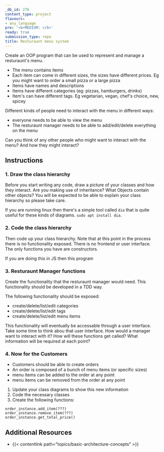 ```yaml
---
_db_id: 276
content_type: project
flavours:
- any_language
pre: '<b>MEDIUM: </b>'
ready: true
submission_type: repo
title: Resturaunt menu system
---
```


Create an OOP program that can be used to represent and manage a resturaunt's menu.

- The menu contains items
- Each item can come in different sizes, the sizes have different prices. Eg you might want to order a small pizza or a large pizza
- Items have names and descriptions
- Items have different categories (eg: pizzas, hamburgers, drinks)
- Item's can have different tags. Eg vegetarian, vegan, chef's choice, new, spicey

Different kinds of people need to interact with the menu in different ways:

- everyone needs to be able to view the menu
- The resturaunt manager needs to be able to add/edit/delete everything on the menu

Can you think of any other people who might want to interact with the menu? And how they might interact?

## Instructions

### 1. Draw the class hierarchy

Before you start writing any code, draw a picture of your classes and how they interact. Are you making use of inheritance? What Objects contain other objects? You will be expected to be able to explain your class hierarchy so please take care.

If you are running linux then there's a simple tool called `dia` that is quite useful for these kinds of diagrams. `sudo apt install dia`.

### 2. Code the class hierarchy

Then code up your class hierarchy. Note that at this point in the process there is no functionality exposed. There is no frontend or user interface. The only functions you have are constructors.

If you are doing this in JS then this program

### 3. Resturaunt Manager functions

Create the functionality that the resturaunt manager would need. This functionality should be developed in a TDD way.

The following functionality should be exposed:

- create/delete/list/edit categories
- create/delete/list/edit tags
- create/delete/list/edit menu items

This functionality will eventually be accessable through a user interface. Take some time to think abou that user interface. How would a manager want to interact with it? How will these functions get called? What information will be required at each point?

### 4. Now for the Customers

- Customers should be able to create orders
- An order is composed of a bunch of menu items (or specific sizes)
- menu items can be added to the order at any point
- menu items can be removed from the order at any point

1. Update your class diagrams to show this new information
2. Code the necessary classes
3. Create the following functions:

```
order_instance.add_item(???)
order_instance.remove_item(???)
order_instance.get_total_price()
```

## Additional Resources

- {{< contentlink path="topics/basic-architecture-concepts" >}}